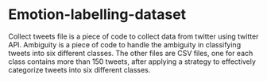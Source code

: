 # Emotion-labelling-dataset

Collect tweets file is a piece of code to collect data from twitter using twitter API.
Ambiguity is a piece of code to handle the ambiguity in classifying tweets into six different classes. 
The other files are CSV files, one for each class contains more than 150 tweets, after applying a strategy to effectively categorize tweets into six different classes.   

